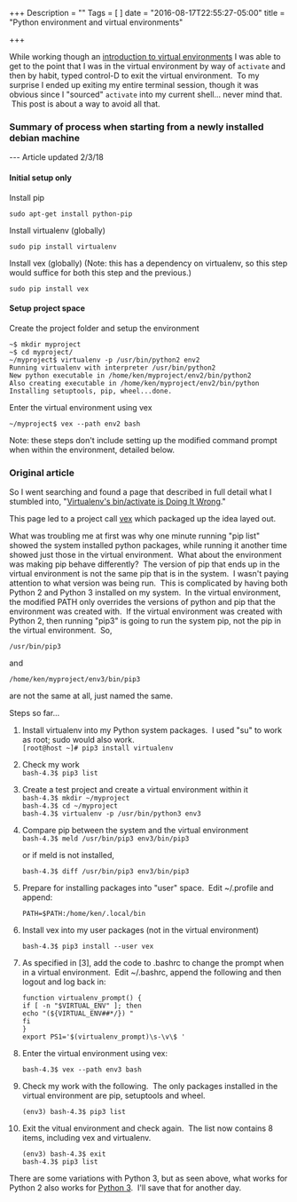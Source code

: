 +++
Description = ""
Tags = [
]
date = "2016-08-17T22:55:27-05:00"
title = "Python environment and virtual environments"

+++

While working though an [introduction to virtual environments](https://www.dabapps.com/blog/introduction-to-pip-and-virtualenv-python/) I was able to get to the point that I was in the virtual environment by way of `activate` and then by habit, typed control-D to exit the virtual environment.  To my surprise I ended up exiting my entire terminal session, though it was obvious since I "sourced" `activate` into my current shell... never mind that.  This post is about a way to avoid all that.<!--more-->

### Summary of process when starting from a newly installed debian machine
--- Article updated 2/3/18

#### Initial setup only
Install pip
```text
sudo apt-get install python-pip
```
Install virtualenv (globally)
```text
sudo pip install virtualenv
```
Install vex (globally)  (Note: this has a dependency on virtualenv, so this step would suffice for both this step and the previous.)
```text
sudo pip install vex
```
#### Setup project space
Create the project folder and setup the environment

```text
~$ mkdir myproject
~$ cd myproject/
~/myproject$ virtualenv -p /usr/bin/python2 env2
Running virtualenv with interpreter /usr/bin/python2
New python executable in /home/ken/myproject/env2/bin/python2
Also creating executable in /home/ken/myproject/env2/bin/python
Installing setuptools, pip, wheel...done.
```

Enter the virtual environment using vex
```text
~/myproject$ vex --path env2 bash
```
Note: these steps don't include setting up the modified command prompt when within the environment, detailed below.

### Original article
So I went searching and found a page that described in full detail what I stumbled into, "[Virtualenv's bin/activate is Doing It Wrong](https://gist.github.com/datagrok/2199506)."

This page led to a project call [vex](https://github.com/sashahart/vex) which packaged up the idea layed out.

What was troubling me at first was why one minute running "pip list" showed the system installed python packages, while running it another time showed just those in the virtual environment.  What about the environment was making pip behave differently?  The version of pip that ends up in the virtual environment is not the same pip that is in the system.  I wasn't paying attention to what version was being run.  This is complicated by having both Python 2 and Python 3 installed on my system.  In the virtual environment, the modified PATH only overrides the versions of python and pip that the environment was created with.  If the virtual environment was created with Python 2, then running "pip3" is going to run the system pip, not the pip in the virtual environment.  So,

`/usr/bin/pip3`

and

`/home/ken/myproject/env3/bin/pip3`

are not the same at all, just named the same.

Steps so far...

1. Install virtualenv into my Python system packages.  I used "su" to work as root; sudo would also work.<br>
    `[root@host ~]# pip3 install virtualenv`

2. Check my work<br>
    `bash-4.3$ pip3 list`

3. Create a test project and create a virtual environment within it<br>
    `bash-4.3$ mkdir ~/myproject`<br>
    `bash-4.3$ cd ~/myproject`<br>
    `bash-4.3$ virtualenv -p /usr/bin/python3 env3`<br>

4. Compare pip between the system and the virtual environment<br>
     `bash-4.3$ meld /usr/bin/pip3 env3/bin/pip3`<br>

     or if meld is not installed,<br>

     `bash-4.3$ diff /usr/bin/pip3 env3/bin/pip3`<br>

5. Prepare for installing packages into "user" space.  Edit ~/.profile and append:<br>

    `PATH=$PATH:/home/ken/.local/bin`<br>

6. Install vex into my user packages (not in the virtual environment)<br>

    `bash-4.3$ pip3 install --user vex`<br>

7. As specified in [3], add the code to .bashrc to change the prompt when in a virtual environment.  Edit ~/.bashrc, append the following and then logout and log back in:<br>

    `function virtualenv_prompt() {`<br>
    `if [ -n "$VIRTUAL_ENV" ]; then`<br>
    `echo "(${VIRTUAL_ENV##*/}) "`<br>
    `fi`<br>
    `}`<br>
    `export PS1='$(virtualenv_prompt)\s-\v\$ '`<br>

8. Enter the virtual environment using vex:<br>

    `bash-4.3$ vex --path env3 bash`<br>

9. Check my work with the following.  The only packages installed in the virtual environment are pip, setuptools and wheel.<br>

    `(env3) bash-4.3$ pip3 list`<br>

10. Exit the vitual environment and check again.  The list now contains 8 items, including vex and virtualenv.<br>

    `(env3) bash-4.3$ exit`<br>
    `bash-4.3$ pip3 list`<br>

There are some variations with Python 3, but as seen above, what works for Python 2 also works for [Python 3](https://docs.python.org/3/library/venv.html).  I'll save that for another day.
